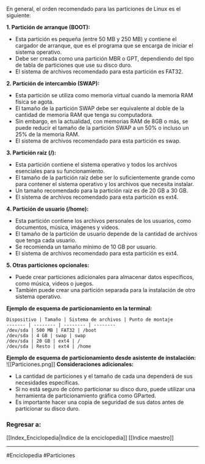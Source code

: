 En general, el orden recomendado para las particiones de Linux es el siguiente:

**1. Partición de arranque (BOOT):**

- Esta partición es pequeña (entre 50 MB y 250 MB) y contiene el cargador de arranque, que es el programa que se encarga de iniciar el sistema operativo.
- Debe ser creada como una partición MBR o GPT, dependiendo del tipo de tabla de particiones que use su disco duro.
- El sistema de archivos recomendado para esta partición es FAT32.

**2. Partición de intercambio (SWAP):**

- Esta partición se utiliza como memoria virtual cuando la memoria RAM física se agota.
- El tamaño de la partición SWAP debe ser equivalente al doble de la cantidad de memoria RAM que tenga su computadora.
- Sin embargo, en la actualidad, con memorias RAM de 8GB o más, se puede reducir el tamaño de la partición SWAP a un 50% o incluso un 25% de la memoria RAM.
- El sistema de archivos recomendado para esta partición es swap.

**3. Partición raíz (/):**

- Esta partición contiene el sistema operativo y todos los archivos esenciales para su funcionamiento.
- El tamaño de la partición raíz debe ser lo suficientemente grande como para contener el sistema operativo y los archivos que necesita instalar.
- Un tamaño recomendado para la partición raíz es de 20 GB a 30 GB.
- El sistema de archivos recomendado para esta partición es ext4.

**4. Partición de usuario (/home):**

- Esta partición contiene los archivos personales de los usuarios, como documentos, música, imágenes y videos.
- El tamaño de la partición de usuario depende de la cantidad de archivos que tenga cada usuario.
- Se recomienda un tamaño mínimo de 10 GB por usuario.
- El sistema de archivos recomendado para esta partición es ext4.

**5. Otras particiones opcionales:**

- Puede crear particiones adicionales para almacenar datos específicos, como música, videos o juegos.
- También puede crear una partición separada para la instalación de otro sistema operativo.

**Ejemplo de esquema de particionamiento en la terminal:**

```
Dispositivo | Tamaño | Sistema de archivos | Punto de montaje
------- | -------- | -------- | --------
/dev/sda | 500 MB | FAT32 | /boot
/dev/sda | 4 GB | swap | swap
/dev/sda | 20 GB | ext4 | /
/dev/sda | Resto | ext4 | /home
```
**Ejemplo de esquema de particionamiento desde asistente de instalación:**
![[Particiones.png]]
**Consideraciones adicionales:**

- La cantidad de particiones y el tamaño de cada una dependerá de sus necesidades específicas.
- Si no está seguro de cómo particionar su disco duro, puede utilizar una herramienta de particionamiento gráfica como GParted.
- Es importante hacer una copia de seguridad de sus datos antes de particionar su disco duro.
### Regresar a:
[[Index_Enciclopedia|Indice de la enciclopedia]]
[[Indice maestro]]

---
#Enciclopedia #Particiones